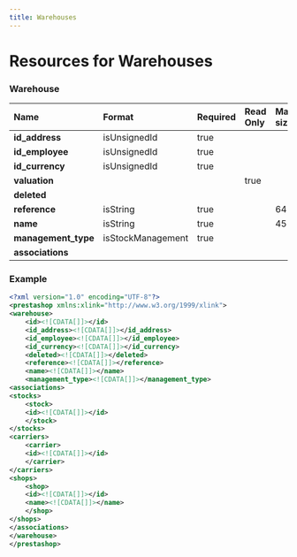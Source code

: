 ```yaml
---
title: Warehouses
---
```


# Resources for Warehouses

### Warehouse

|        Name         |      Format       | Required | Read Only | Max size | Not filterable | Description |
| :------------------ | :---------------- | :------- | :-------- | :------- | :------------- | :---------- |
| **id_address**      | isUnsignedId      | true     |           |          |                |             |
| **id_employee**     | isUnsignedId      | true     |           |          |                |             |
| **id_currency**     | isUnsignedId      | true     |           |          |                |             |
| **valuation**       |                   |          | true      |          | true           |             |
| **deleted**         |                   |          |           |          |                |             |
| **reference**       | isString          | true     |           | 64       |                |             |
| **name**            | isString          | true     |           | 45       |                |             |
| **management_type** | isStockManagement | true     |           |          |                |             |
| **associations**    |                   |          |           |          |                |             |


### Example

```xml
<?xml version="1.0" encoding="UTF-8"?>
<prestashop xmlns:xlink="http://www.w3.org/1999/xlink">
<warehouse>
	<id><![CDATA[]]></id>
	<id_address><![CDATA[]]></id_address>
	<id_employee><![CDATA[]]></id_employee>
	<id_currency><![CDATA[]]></id_currency>
	<deleted><![CDATA[]]></deleted>
	<reference><![CDATA[]]></reference>
	<name><![CDATA[]]></name>
	<management_type><![CDATA[]]></management_type>
<associations>
<stocks>
	<stock>
	<id><![CDATA[]]></id>
	</stock>
</stocks>
<carriers>
	<carrier>
	<id><![CDATA[]]></id>
	</carrier>
</carriers>
<shops>
	<shop>
	<id><![CDATA[]]></id>
	<name><![CDATA[]]></name>
	</shop>
</shops>
</associations>
</warehouse>
</prestashop>

```

